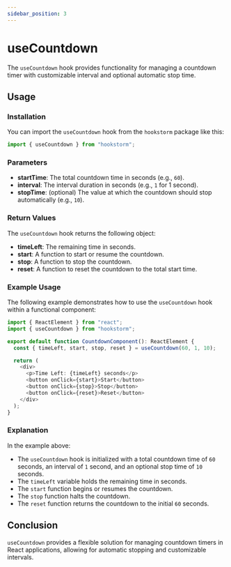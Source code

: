 ```yaml
---
sidebar_position: 3
---
```


# useCountdown

The `useCountdown` hook provides functionality for managing a countdown timer with customizable interval and optional automatic stop time.

## Usage

### Installation

You can import the `useCountdown` hook from the `hookstorm` package like this:

```typescript
import { useCountdown } from "hookstorm";
```

### Parameters

- **startTime**: The total countdown time in seconds (e.g., `60`).
- **interval**: The interval duration in seconds (e.g., `1` for 1 second).
- **stopTime**: (optional) The value at which the countdown should stop automatically (e.g., `10`).

### Return Values

The `useCountdown` hook returns the following object:

- **timeLeft**: The remaining time in seconds.
- **start**: A function to start or resume the countdown.
- **stop**: A function to stop the countdown.
- **reset**: A function to reset the countdown to the total start time.

### Example Usage

The following example demonstrates how to use the `useCountdown` hook within a functional component:

```typescript
import { ReactElement } from "react";
import { useCountdown } from "hookstorm";

export default function CountdownComponent(): ReactElement {
  const { timeLeft, start, stop, reset } = useCountdown(60, 1, 10);

  return (
    <div>
      <p>Time Left: {timeLeft} seconds</p>
      <button onClick={start}>Start</button>
      <button onClick={stop}>Stop</button>
      <button onClick={reset}>Reset</button>
    </div>
  );
}
```

### Explanation

In the example above:

- The `useCountdown` hook is initialized with a total countdown time of `60` seconds, an interval of `1` second, and an optional stop time of `10` seconds.
- The `timeLeft` variable holds the remaining time in seconds.
- The `start` function begins or resumes the countdown.
- The `stop` function halts the countdown.
- The `reset` function returns the countdown to the initial `60` seconds.

## Conclusion

`useCountdown` provides a flexible solution for managing countdown timers in React applications, allowing for automatic stopping and customizable intervals.
